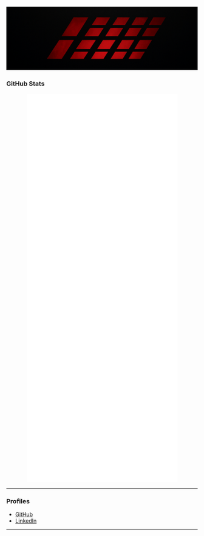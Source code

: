 <p align="center">
  <img 
    src="./banner.png" 
    alt="Kydoimos97 Banner" 
  />
</p>

### GitHub Stats

<p align="center">
  <img 
    src="./github-metrics.svg" 
    alt="Kydoimos97 GitHub Metrics" 
  />
</p>

---

### Profiles

- [GitHub](https://github.com/Kydoimos97)
- [LinkedIn](https://www.linkedin.com/in/willem-vd-schans/)

---

